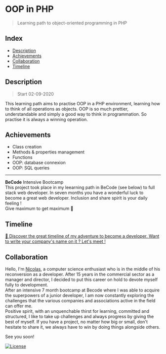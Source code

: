 # OOP in PHP
> Learning path to object-oriented programming in PHP

## Index
- [Description](#description) 
- [Achievements](#achievements)
- [Collaboration](#collaboration)
- [Timeline](#timeline)


## Description 
> Start 02-09-2020

This learning path aims to practise OOP in a PHP environment, learning how to think of all operations as objects.
OOP is so much prettier, understandable and simply a good way to think in programmation. So practise it is always a winning operation. 

## Achievements 
*   Class creation 
*   Methods & properties management 
*   Functions
*   OOP: database connexion 
*   OOP: SQL queries 

---

**BeCode** Intensive Bootcamp     
This project took place in my leearning path in BeCode (see below) to full stack web developer.
In seven months you have a wonderful luck to become a great web developer. Inclusion and share spirit is your daily feeling !  
Give maximum to get maximum :rocket:

## Timeline 
[:calendar: Discover the great timeline of my adventure to become a developer. Want to write your company's name on it ? Let's meet !](https://timelines.gitkraken.com/timeline/2e12cc334eb0406b84bf7a6339e666c4?range=2020-05-26_2020-06-27)  

## Collaboration

Hello, I'm [Nicolas](https://www.linkedin.com/in/nicolas-denoel/), a computer science enthusiast who is in the middle of his reconversion as a developer. After 15 years in the commercial sector as a manager and director, I decided to put this career on hold to devote myself fully to development.  
After an intensive 7 month bootcamp at Becode where I was able to acquire the superpowers of a junior developer, I am now constantly exploring the challenges that the various companies and associations active in the field can offer me.  
Positive spirit, with an unquenchable thirst for learning, committed and structured, I like to take up challenges and always progress by giving the best of myself. 
If you have a project, no matter how big or small, don't hesitate to share it, we always have to win by doing things alongside others.  

See you soon!  


[![License](http://img.shields.io/:license-mit-blue.svg?style=flat-square)](http://badges.mit-license.org)

